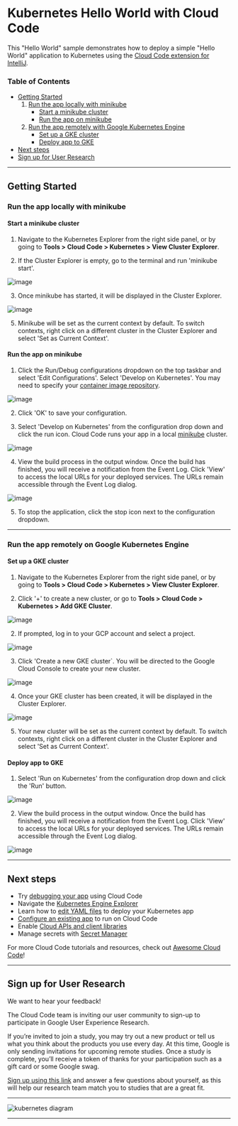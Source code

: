 # Kubernetes Hello World with Cloud Code


This "Hello World" sample demonstrates how to deploy a simple "Hello World" application to Kubernetes using the [Cloud Code extension for IntelliJ](https://cloud.google.com/code/docs/intellij/install).

### Table of Contents
* [Getting Started](#getting-started)
    1. [Run the app locally with minikube](#run-the-app-locally-with-minikube)
        * [Start a minikube cluster](#start-a-minikube-cluster)
        * [Run the app on minikube](#run-the-app-on-minikube)
    2. [Run the app remotely with Google Kubernetes Engine](#run-the-app-remotely-with-google-kubernetes-engine)
        * [Set up a GKE cluster](#set-up-a-gke-cluster)
        * [Deploy app to GKE](#deploy-app-to-gke)
* [Next steps](#next-steps)
* [Sign up for User Research](#sign-up-for-user-research)

---
## Getting Started

### Run the app locally with minikube

#### Start a minikube cluster
1. Navigate to the Kubernetes Explorer from the right side panel, or by going to **Tools > Cloud Code > Kubernetes > View Cluster Explorer**. 

2. If the Cluster Explorer is empty, go to the terminal and run 'minikube start'. 

![image](./img/k8s-explorer-empty.png)

3. Once minikube has started, it will be displayed in the Cluster Explorer.

![image](./img/k8s-explorer-full.png)

5. Minikube will be set as the current context by default. To switch contexts, right click on a different cluster in the Cluster Explorer and select 'Set as Current Context'.

#### Run the app on minikube
1. Click the Run/Debug configurations dropdown on the top taskbar and select 'Edit Configurations'. Select 'Develop on Kubernetes'. You may need to specify your [container image repository](https://cloud.google.com/code/docs/intellij/configuring-container-image-settings).

![image](./img/image-repo.png)

2. Click 'OK' to save your configuration. 

3. Select 'Develop on Kubernetes' from the configuration drop down and click the run icon. Cloud Code runs your app in a local [minikube](ttps://minikube.sigs.k8s.io/docs/start/) cluster.

![image](./img/deploy-config.png)

4. View the build process in the output window. Once the build has finished, you will receive a notification from the Event Log. Click 'View' to access the local URLs for your deployed services. The URLs remain accessible through the Event Log dialog.

![image](./img/deploy-success.png)

5.  To stop the application, click the stop icon next to the configuration dropdown.


---
### Run the app remotely on Google Kubernetes Engine

#### Set up a GKE cluster

1. Navigate to the Kubernetes Explorer from the right side panel, or by going to **Tools > Cloud Code > Kubernetes > View Cluster Explorer**. 

2. Click '+' to create a new cluster, or go to **Tools > Cloud Code > Kubernetes > Add GKE Cluster**. 

![image](./img/add-cluster.png)

2. If prompted, log in to your GCP account and select a project.

![image](./img/gcp-login-prompt.png)

3. Click 'Create a new GKE cluster`. You will be directed to the Google Cloud Console to create your new cluster.

![image](./img/gcp-console-new-cluster.png)

4. Once your GKE cluster has been created, it will be displayed in the Cluster Explorer. 

![image](./img/added-cluster.png)

5. Your new cluster will be set as the current context by default. To switch contexts, right click on a different cluster in the Cluster Explorer and select 'Set as Current Context'. 

#### Deploy app to GKE

1. Select 'Run on Kubernetes' from the configuration drop down and click the 'Run' button.

![image](./img/run-on-k8s.png)

2. View the build process in the output window. Once the build has finished, you will receive a notification from the Event Log. Click 'View' to access the local URLs for your deployed services. The URLs remain accessible through the Event Log dialog. 

![image](./img/deploy-success.png)

---
## Next steps
* Try [debugging your app](https://cloud.google.com/code/docs/intellij/kubernetes-debugging) using Cloud Code
* Navigate the [Kubernetes Engine Explorer](https://cloud.google.com/code/docs/intellij/using-the-kubernetes-explorer)
* Learn how to [edit YAML files](https://cloud.google.com/code/docs/intellij/yaml-editing) to deploy your Kubernetes app
* [Configure an existing app](https://cloud.google.com/code/docs/intellij/using-a-k8-existing-app) to run on Cloud Code
* Enable [Cloud APIs and client libraries](https://cloud.google.com/code/docs/intellij/client-libraries)
* Manage secrets with [Secret Manager](https://cloud.google.com/code/docs/intellij/secret-manager)

For more Cloud Code tutorials and resources, check out [Awesome Cloud Code](https://github.com/russwolf/awesome-cloudclode)!

---
## Sign up for User Research

We want to hear your feedback!

The Cloud Code team is inviting our user community to sign-up to participate in Google User Experience Research. 

If you’re invited to join a study, you may try out a new product or tell us what you think about the products you use every day. At this time, Google is only sending invitations for upcoming remote studies. Once a study is complete, you’ll receive a token of thanks for your participation such as a gift card or some Google swag. 

[Sign up using this link](https://google.qualtrics.com/jfe/form/SV_4Me7SiMewdvVYhL?reserved=1&utm_source=In-product&Q_Language=en&utm_medium=own_prd&utm_campaign=Q1&productTag=clou&campaignDate=January2021&referral_code=UXbT481079) and answer a few questions about yourself, as this will help our research team match you to studies that are a great fit.

---
![kubernetes diagram](./img/diagram.png)

----